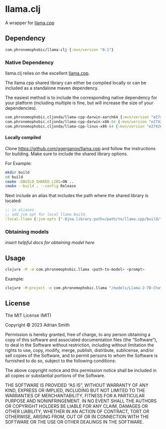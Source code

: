 # llama.clj

A wrapper for [llama.cpp](https://github.com/ggerganov/llama.cpp)

## Dependency

```clojure
com.phronemophobic/llama-clj {:mvn/version "0.1"}
```

### Native Dependency

llama.clj relies on the excellent [llama.cpp](https://github.com/ggerganov/llama.cpp).

The llama.cpp shared library can either be compiled locally or can be included as a standalone maven dependency.

The easiest method is to include the corresponding native dependency for your platform (including multiple is fine, but will increase the size of your dependencies).

```clojure
com.phronemophobic.cljonda/llama-cpp-darwin-aarch64 {:mvn/version "e274269fd87aac0f71ab02a2c4676f60fd6198cf"}
com.phronemophobic.cljonda/llama-cpp-darwin-x86-64 {:mvn/version "e274269fd87aac0f71ab02a2c4676f60fd6198cf"}
com.phronemophobic.cljonda/llama-cpp-linux-x86-64 {:mvn/version "e274269fd87aac0f71ab02a2c4676f60fd6198cf"}
```

#### Locally compiled

Clone https://github.com/ggerganov/llama.cpp and follow the instructions for building. Make sure to include the shared library options.

For Example:

```sh
mkdir build
cd build
cmake -DBUILD_SHARED_LIBS=ON ..
cmake --build . --config Release
```

Next include an alias that includes the path where the shared library is located:
```clojure
;; in aliases
;; add jvm opt for local llama build.
:local-llama {:jvm-opts ["-Djna.library.path=/path/to/llama.cpp/build/"]}
```

### Obtaining models

_insert helpful docs for obtaining model here_

## Usage

```sh
clojure -M -m com.phronemophobic.llama <path-to-model> <prompt>
```
Example:

```bash
clojure -M:project -m com.phronemophobic.llama "/models/Llama-2-7B-Chat-GGML/llama-2-7b-chat.ggmlv3.q4_0.bin" "what is 2+2?"
```

## License

The MIT License (MIT)

Copyright © 2023 Adrian Smith

Permission is hereby granted, free of charge, to any person obtaining a copy of this software and associated documentation files (the “Software”), to deal in the Software without restriction, including without limitation the rights to use, copy, modify, merge, publish, distribute, sublicense, and/or sell copies of the Software, and to permit persons to whom the Software is furnished to do so, subject to the following conditions:

The above copyright notice and this permission notice shall be included in all copies or substantial portions of the Software.

THE SOFTWARE IS PROVIDED “AS IS”, WITHOUT WARRANTY OF ANY KIND, EXPRESS OR IMPLIED, INCLUDING BUT NOT LIMITED TO THE WARRANTIES OF MERCHANTABILITY, FITNESS FOR A PARTICULAR PURPOSE AND NONINFRINGEMENT. IN NO EVENT SHALL THE AUTHORS OR COPYRIGHT HOLDERS BE LIABLE FOR ANY CLAIM, DAMAGES OR OTHER LIABILITY, WHETHER IN AN ACTION OF CONTRACT, TORT OR OTHERWISE, ARISING FROM, OUT OF OR IN CONNECTION WITH THE SOFTWARE OR THE USE OR OTHER DEALINGS IN THE SOFTWARE.



